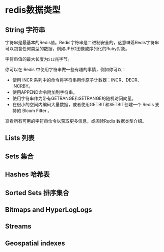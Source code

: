 # redis数据类型

## String 字符串

字符串是最基本的Redis值。Redis字符串是二进制安全的，这意味着Redis字符串可以包含任何类型的数据，例如JPEG图像或序列化的Ruby对象。

字符串值的最大长度为``512``兆字节。

你可以在 Redis 中使用字符串做一些有趣的事情，例如你可以：

- 使用 INCR 系列中的命令将字符串用作原子计数器：INCR、DECR、INCRBY。
- 使用APPEND命令附加到字符串。
- 使用字符串作为带有GETRANGE和SETRANGE的随机访问向量。
- 在很小的空间内编码大量数据，或者使用GETBIT和SETBIT创建一个 Redis 支持的 Bloom Filter 。

查看所有可用的字符串命令以获取更多信息，或阅读Redis 数据类型介绍。

## Lists 列表

## Sets 集合

## Hashes 哈希表

## Sorted Sets 排序集合

## Bitmaps and HyperLogLogs

## Streams

## Geospatial indexes
